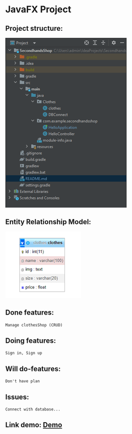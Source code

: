 # JavaFX Project

## Project structure:
![img.png](img.png)
## Entity Relationship Model:
![img_1.png](img_1.png)
## Done features:
    Manage clothesShop (CRUD)
## Doing features:
    Sign in, Sign up
## Will do-features:
    Don't have plan
## Issues:
    Connect with database...

## Link demo: [Demo](https://drive.google.com/file/d/1d-595ucvKSgzBV-Vkkuo0T0H6r-zcxJK/view?usp=sharing)